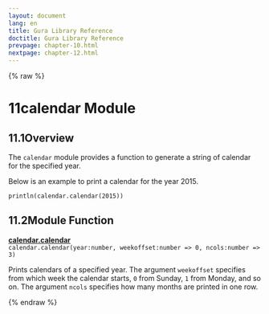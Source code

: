 ```yaml
---
layout: document
lang: en
title: Gura Library Reference
doctitle: Gura Library Reference
prevpage: chapter-10.html
nextpage: chapter-12.html
---
```

{% raw %}
<h1><span class="caption-index-1">11</span><a name="anchor-11"></a>calendar Module</h1>
<h2><span class="caption-index-2">11.1</span><a name="anchor-11-1"></a>Overview</h2>
<p>
The <code class="highlighter-rouge">calendar</code> module provides a function to generate a string of calendar for the specified year.
</p>
<p>
Below is an example to print a calendar for the year 2015.
</p>
<pre class="highlight"><code>println(calendar.calendar(2015))
</code></pre>
<h2><span class="caption-index-2">11.2</span><a name="anchor-11-2"></a>Module Function</h2>
<p>
<div><strong style="text-decoration:underline">calendar.calendar</strong></div>
<div style="margin-bottom:1em"><code>calendar.calendar(year:number, weekoffset:number =&gt; 0, ncols:number =&gt; 3)</code></div>
Prints calendars of a specified year. The argument <code class="highlighter-rouge">weekoffset</code> specifies from which week the calendar starts, <code class="highlighter-rouge">0</code> from Sunday, <code class="highlighter-rouge">1</code> from Monday, and so on. The argument <code class="highlighter-rouge">ncols</code> specifies how many months are printed in one row.
</p>
<p />

{% endraw %}
